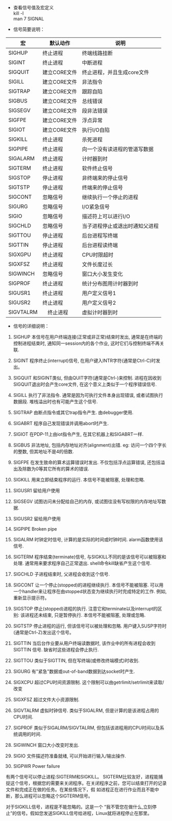 * 查看信号值及宏定义  
kill -l  
man 7 SIGNAL

* 信号简要说明：

| 宏 | 默认动作 | 说明 |
|---|---|---|
| SIGHUP | 终止进程 | 终端线路挂断 |
| SIGINT | 终止进程 | 中断进程 |  
| SIGQUIT | 建立CORE文件 | 终止进程，并且生成core文件 |
| SIGILL | 建立CORE文件 | 非法指令 |
| SIGTRAP | 建立CORE文件 | 跟踪自陷 |
| SIGBUS | 建立CORE文件 | 总线错误 |
| SIGSEGV | 建立CORE文件 | 段非法错误 |
| SIGFPE　| 建立CORE文件 | 浮点异常 |
| SIGIOT |  建立CORE文件 | 执行I/O自陷 |
| SIGKILL | 终止进程 | 杀死进程 |
| SIGPIPE | 终止进程 | 向一个没有读进程的管道写数据 |
| SIGALARM | 终止进程 | 计时器到时 |
| SIGTERM | 终止进程 | 软件终止信号 |
| SIGSTOP | 停止进程 | 非终端来的停止信号 |
| SIGTSTP | 停止进程 | 终端来的停止信号 |
| SIGCONT | 忽略信号 | 继续执行一个停止的进程 |
| SIGURG | 忽略信号 | I/O紧急信号 |
| SIGIO | 忽略信号 | 描述符上可以进行I/O |
| SIGCHLD | 忽略信号 | 当子进程停止或退出时通知父进程 |
| SIGTTOU | 停止进程 | 后台进程写终端 |
| SIGTTIN | 停止进程 | 后台进程读终端 |
| SIGXGPU | 终止进程 | CPU时限超时 |
| SIGXFSZ | 终止进程 | 文件长度过长 |
| SIGWINCH | 忽略信号 | 窗口大小发生变化 |
| SIGPROF | 终止进程 | 统计分布图用计时器到时 |
| SIGUSR1 | 终止进程 | 用户定义信号1 |
| SIGUSR2 | 终止进程 | 用户定义信号2 |
| SIGVTALRM |　终止进程 | 虚拟计时器到时 |


* 信号的详细说明：

1) SIGHUP 本信号在用户终端连接(正常或非正常)结束时发出, 通常是在终端的控制进程结束时, 通知同一session内的各个作业, 这时它们与控制终端不再关联. 

2) SIGINT 程序终止(interrupt)信号, 在用户键入INTR字符(通常是Ctrl-C)时发出。

3) SIGQUIT 和SIGINT类似, 但由QUIT字符(通常是Ctrl-)来控制. 进程在因收到SIGQUIT退出时会产生core文件, 在这个意义上类似于一个程序错误信号. 

4) SIGILL 执行了非法指令. 通常是因为可执行文件本身出现错误, 或者试图执行数据段. 堆栈溢出时也有可能产生这个信号. 

5) SIGTRAP 由断点指令或其它trap指令产生. 由debugger使用. 

6) SIGABRT 程序自己发现错误并调用abort时产生. 

6) SIGIOT 在PDP-11上由iot指令产生, 在其它机器上和SIGABRT一样. 

7) SIGBUS 非法地址, 包括内存地址对齐(alignment)出错. eg: 访问一个四个字长 的整数, 但其地址不是4的倍数. 

8) SIGFPE 在发生致命的算术运算错误时发出. 不仅包括浮点运算错误, 还包括溢出及除数为0等其它所有的算术的错误. 

9) SIGKILL 用来立即结束程序的运行. 本信号不能被阻塞, 处理和忽略. 

10) SIGUSR1 留给用户使用 

11) SIGSEGV 试图访问未分配给自己的内存, 或试图往没有写权限的内存地址写数据. 

12) SIGUSR2 留给用户使用 

13) SIGPIPE Broken pipe 

14) SIGALRM 时钟定时信号, 计算的是实际的时间或时钟时间. alarm函数使用该信号. 

15) SIGTERM 程序结束(terminate)信号, 与SIGKILL不同的是该信号可以被阻塞和处理. 通常用来要求程序自己正常退出. shell命令kill缺省产生这个信号. 

17) SIGCHLD 子进程结束时, 父进程会收到这个信号. 

18) SIGCONT 让一个停止(stopped)的进程继续执行. 本信号不能被阻塞. 可以用 一个handler来让程序在由stopped状态变为继续执行时完成特定的工作. 例如, 重新显示提示符。

19) SIGSTOP 停止(stopped)进程的执行. 注意它和terminate以及interrupt的区别: 该进程还未结束, 只是暂停执行. 本信号不能被阻塞, 处理或忽略. 

20) SIGTSTP 停止进程的运行, 但该信号可以被处理和忽略. 用户键入SUSP字符时 (通常是Ctrl-Z)发出这个信号。

21) SIGTTIN 当后台作业要从用户终端读数据时, 该作业中的所有进程会收到SIGTTIN 信号. 缺省时这些进程会停止执行. 

22) SIGTTOU 类似于SIGTTIN, 但在写终端(或修改终端模式)时收到. 

23) SIGURG 有"紧急"数据或out-of-band数据到达socket时产生. 

24) SIGXCPU 超过CPU时间资源限制. 这个限制可以由getrlimit/setrlimit来读取/ 改变 

25) SIGXFSZ 超过文件大小资源限制. 

26) SIGVTALRM 虚拟时钟信号. 类似于SIGALRM, 但是计算的是该进程占用的CPU时间. 

27) SIGPROF 类似于SIGALRM/SIGVTALRM, 但包括该进程用的CPU时间以及系统调用的时间. 
 
28) SIGWINCH 窗口大小改变时发出. 

29) SIGIO 文件描述符准备就绪, 可以开始进行输入/输出操作. 

30) SIGPWR Power failure 

有两个信号可以停止进程:SIGTERM和SIGKILL。 SIGTERM比较友好，进程能捕捉这个信号，根据您的需要来关闭程序。在关闭程序之前，您可以结束打开的记录文件和完成正在做的任务。在某些情况下，假 如进程正在进行作业而且不能中断，那么进程可以忽略这个SIGTERM信号。

对于SIGKILL信号，进程是不能忽略的。这是一个 “我不管您在做什么,立刻停止”的信号。假如您发送SIGKILL信号给进程，Linux就将进程停止在那里。
